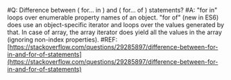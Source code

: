 #Q:
Difference between ( for... in ) and ( for... of ) statements?
#A:
"for in" loops over enumerable property names of an object.
"for of" (new in ES6) does use an object-specific iterator and loops over the values generated by that.
In case of array, the array iterator does yield all the values in the array (ignoring non-index properties).
#REF:
[https://stackoverflow.com/questions/29285897/difference-between-for-in-and-for-of-statements](https://stackoverflow.com/questions/29285897/difference-between-for-in-and-for-of-statements)

